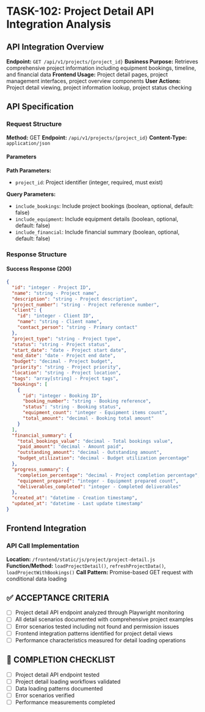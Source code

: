# TASK-102: Project Detail API Integration Analysis

## API Integration Overview

**Endpoint:** `GET /api/v1/projects/{project_id}`
**Business Purpose:** Retrieves comprehensive project information including equipment bookings, timeline, and financial data
**Frontend Usage:** Project detail pages, project management interfaces, project overview components
**User Actions:** Project detail viewing, project information lookup, project status checking

## API Specification

### Request Structure

**Method:** GET
**Endpoint:** `/api/v1/projects/{project_id}`
**Content-Type:** `application/json`

#### Parameters

**Path Parameters:**
- `project_id`: Project identifier (integer, required, must exist)

**Query Parameters:**
- `include_bookings`: Include project bookings (boolean, optional, default: false)
- `include_equipment`: Include equipment details (boolean, optional, default: false)
- `include_financial`: Include financial summary (boolean, optional, default: false)

### Response Structure

#### Success Response (200)

```json
{
  "id": "integer - Project ID",
  "name": "string - Project name",
  "description": "string - Project description",
  "project_number": "string - Project reference number",
  "client": {
    "id": "integer - Client ID",
    "name": "string - Client name",
    "contact_person": "string - Primary contact"
  },
  "project_type": "string - Project type",
  "status": "string - Project status",
  "start_date": "date - Project start date",
  "end_date": "date - Project end date",
  "budget": "decimal - Project budget",
  "priority": "string - Project priority",
  "location": "string - Project location",
  "tags": "array[string] - Project tags",
  "bookings": [
    {
      "id": "integer - Booking ID",
      "booking_number": "string - Booking reference",
      "status": "string - Booking status",
      "equipment_count": "integer - Equipment items count",
      "total_amount": "decimal - Booking total amount"
    }
  ],
  "financial_summary": {
    "total_bookings_value": "decimal - Total bookings value",
    "paid_amount": "decimal - Amount paid",
    "outstanding_amount": "decimal - Outstanding amount",
    "budget_utilization": "decimal - Budget utilization percentage"
  },
  "progress_summary": {
    "completion_percentage": "decimal - Project completion percentage",
    "equipment_prepared": "integer - Equipment prepared count",
    "deliverables_completed": "integer - Completed deliverables"
  },
  "created_at": "datetime - Creation timestamp",
  "updated_at": "datetime - Last update timestamp"
}
```

## Frontend Integration

### API Call Implementation

**Location:** `/frontend/static/js/project/project-detail.js`
**Function/Method:** `loadProjectDetail()`, `refreshProjectData()`, `loadProjectWithBookings()`
**Call Pattern:** Promise-based GET request with conditional data loading

## ✅ ACCEPTANCE CRITERIA

- [ ] Project detail API endpoint analyzed through Playwright monitoring
- [ ] All detail scenarios documented with comprehensive project examples
- [ ] Error scenarios tested including not found and permission issues
- [ ] Frontend integration patterns identified for project detail views
- [ ] Performance characteristics measured for detail loading operations

## 📝 COMPLETION CHECKLIST

- [ ] Project detail API endpoint tested
- [ ] Project detail loading workflows validated
- [ ] Data loading patterns documented
- [ ] Error scenarios verified
- [ ] Performance measurements completed
